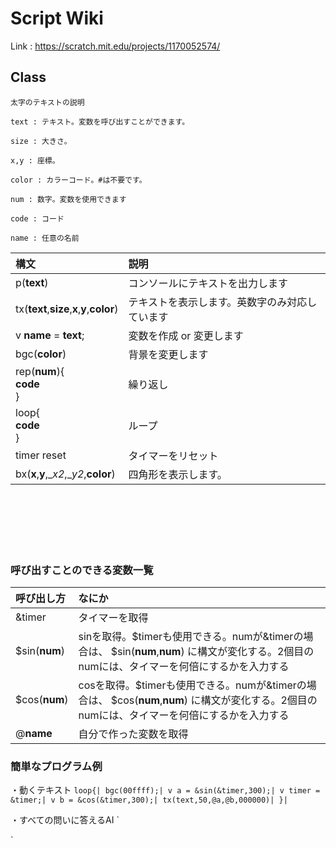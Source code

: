 # Script Wiki

Link : https://scratch.mit.edu/projects/1170052574/

## Class

`太字のテキストの説明`

`text : テキスト。変数を呼び出すことができます。`

`size : 大きさ。`

`x,y : 座標。`

`color : カラーコード。#は不要です。`

`num : 数字。変数を使用できます`

`code : コード`

`name : 任意の名前`


| 構文 | 説明 |
|:-----------|:------------|
| p(__text__) | コンソールにテキストを出力します |
| tx(__text__,__size__,__x__,__y__,__color__) | テキストを表示します。英数字のみ対応しています |
| v __name__ = __text__; | 変数を作成 or 変更します |
| bgc(__color__) | 背景を変更します |
| rep(__num__){<br>__code__<br>} | 繰り返し |
| loop{<br>__code__<br>} | ループ |
| timer reset | タイマーをリセット |
| bx(__x__,__y__,__x2_,__y2_,__color__) | 四角形を表示します。 |

<br><br><br><br><br>
### 呼び出すことのできる変数一覧
| 呼び出し方 | なにか |
|:-----------|:------------|
| &timer | タイマーを取得 |
| $sin(__num__) | sinを取得。$timerも使用できる。numが&timerの場合は、 $sin(__num__,__num__) に構文が変化する。2個目のnumには、タイマーを何倍にするかを入力する |
| $cos(__num__) | cosを取得。$timerも使用できる。numが&timerの場合は、 $cos(__num__,__num__) に構文が変化する。2個目のnumには、タイマーを何倍にするかを入力する |
| @__name__ | 自分で作った変数を取得 |


### 簡単なプログラム例

・動くテキスト
`
loop{|
bgc(00ffff);|
v a = &sin(&timer,300);|
v timer = &timer;|
v b = &cos(&timer,300);|
tx(text,50,@a,@b,000000)|
}|
`

・すべての問いに答えるAI
`

`
